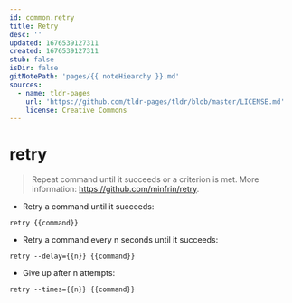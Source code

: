 ```yaml
---
id: common.retry
title: Retry
desc: ''
updated: 1676539127311
created: 1676539127311
stub: false
isDir: false
gitNotePath: 'pages/{{ noteHiearchy }}.md'
sources:
  - name: tldr-pages
    url: 'https://github.com/tldr-pages/tldr/blob/master/LICENSE.md'
    license: Creative Commons
---
```

# retry

> Repeat command until it succeeds or a criterion is met.
> More information: <https://github.com/minfrin/retry>.

- Retry a command until it succeeds:

`retry {{command}}`

- Retry a command every n seconds until it succeeds:

`retry --delay={{n}} {{command}}`

- Give up after n attempts:

`retry --times={{n}} {{command}}`

